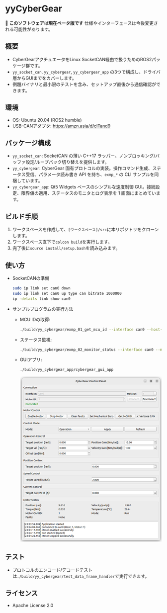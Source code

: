 # yyCyberGear

🚧 **このソフトウェアは現在ベータ版です**
仕様やインターフェースは今後変更される可能性があります。

## 概要

- CyberGearアクチュエータをLinux SocketCAN経由で扱うためのROS2パッケージ群です。
- `yy_socket_can`, `yy_cybergear`, `yy_cybergear_app` の3つで構成し、ドライバ層からGUIまでをカバーします。
- 例題バイナリと最小限のテストを含み、セットアップ直後から通信確認ができます。

## 環境

- OS: Ubuntu 20.04 (ROS2 humble)
- USB-CANアダプタ: <https://amzn.asia/d/clTand9>

## パッケージ構成

- `yy_socket_can`: SocketCAN の薄い C++17 ラッパー。ノンブロッキング/バッファ設定/ループバック切り替えを提供します。
- `yy_cybergear`: CyberGear 固有プロトコルの実装。操作コマンド生成、ステータス受信、パラメータ読み書き API を持ち、`exmp_*` の CLI サンプルを同梱しています。
- `yy_cybergear_app`: Qt5 Widgets ベースのシンプルな速度制御 GUI。接続設定、限界値の適用、ステータスのモニタとログ表示を 1 画面にまとめています。

## ビルド手順

1. ワークスペースを作成して、`[ワークスペース]/src`に本リポジトリをクローンします。
2. ワークスペース直下で`colcon build`を実行します。
3. 完了後に`source install/setup.bash`を読み込みます。

## 使い方

- SocketCANの準備

  ```bash
  sudo ip link set can0 down
  sudo ip link set can0 up type can bitrate 1000000
  ip -details link show can0
  ```

- サンプルプログラムの実行方法

  - MCU IDの取得:

    ```bash
    ./build/yy_cybergear/exmp_01_get_mcu_id --interface can0 --host-id 0x01 --motor-id 0x01
    ```

  - ステータス監視:

    ```bash
    ./build/yy_cybergear/exmp_02_monitor_status --interface can0 --motor-id 1
    ```

  - GUIアプリ:

    ```bash
    ./build/yy_cybergear_app/cybergear_gui_app
    ```

    ![screenshot of yy_cybergear_app](docs/images/yy_cybergear_app.png)

## テスト

- プロトコルのエンコード/デコードテストは`./build/yy_cybergear/test_data_frame_handler`で実行できます。

## ライセンス

- Apache License 2.0
